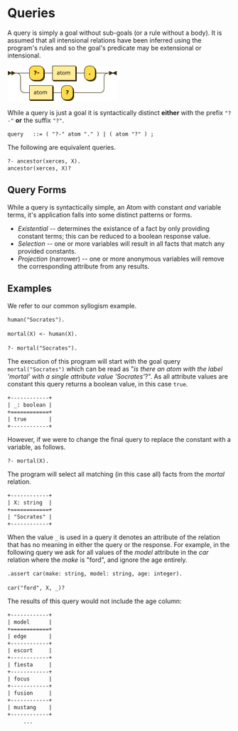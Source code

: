 # Queries

A query is simply a goal without sub-goals (or a rule without a body). It is assumed that all intensional relations have been inferred using the program's rules and so the goal's predicate may be extensional or intensional.

![query](images/query.png)

While a query is just a goal it is syntactically distinct **either** with the prefix `"?-"` **or** the suffix `"?"`.

```ebnf
query   ::= ( "?-" atom "." ) | ( atom "?" ) ;
```

The following are equivalent queries.

```datalog
?- ancestor(xerces, X).
ancestor(xerces, X)?
```

## Query Forms

While a query is syntactically simple, an Atom with constant _and_ variable
terms, it's application falls into some distinct patterns or forms.

* _Existential_ -- determines the existance of a fact by only providing
  constant terms; this can be reduced to a boolean response value.
* _Selection_ -- one or more variables will result in all facts that match any
  provided constants. 
* _Projection_ (narrower) -- one or more anonymous variables will remove the
  corresponding attribute from any results.

## Examples

We refer to our common syllogism example.

```datalog
human("Socrates").

mortal(X) <- human(X).

?- mortal("Socrates").
```

The execution of this program will start with the goal query
`mortal("Socrates")` which can be read as "_is there an atom with the label
'mortal' with a single attribute value 'Socrates'_?". As all attribute values
are constant this query returns a boolean value, in this case `true`.

```text
+------------+
| _: boolean |
+============+
| true       |
+------------+
```

However, if we were to change the final query to replace the constant with a variable, as follows.

```datalog
?- mortal(X).
```

The program will select all matching (in this case all) facts from the _mortal_ relation.

```text
+------------+
| X: string  |
+============+
| "Socrates" |
+------------+
```

When the value `_` is used in a query it denotes an attribute of the relation that has no meaning
in either the query or the response. For example, in the following query we ask for all values of
the _model_ attribute in the _car_ relation where the _make_ is "ford", and ignore the age entirely.

```datalog
.assert car(make: string, model: string, age: integer).

car("ford", X, _)?
```

The results of this query would not include the age column:

```text
+------------+
| model      |
+============+
| edge       |
+------------+
| escort     |
+------------+
| fiesta     |
+------------+
| focus      |
+------------+
| fusion     |
+------------+
| mustang    |
+------------+
     ...
```
